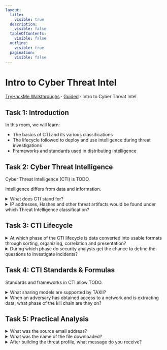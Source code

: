 ```yaml
---
layout:
  title:
    visible: true
  description:
    visible: false
  tableOfContents:
    visible: false
  outline:
    visible: true
  pagination:
    visible: false
---
```


# Intro to Cyber Threat Intel

[TryHackMe Walkthroughs](./) ⋅ [Guided](../) ⋅ Intro to Cyber Threat Intel

## Task 1: Introduction

In this room, we will learn:
* The basics of CTI and its various classifications
* The lifecycle followed to deploy and use intelligence during threat investigations
* Frameworks and standards used in distributing intelligence

## Task 2: Cyber Threat Intelligence

Cyber Threat Intelligence (CTI) is TODO. 

Intelligence differs from data and information. 

<details>

<summary>What does CTI stand for?</summary>

Cyber Threat Intelligence

</details>

<details>

<summary>IP addresses, Hashes and other threat artifacts would be found under which Threat Intelligence classification?</summary>

Technical Intel

</details>

## Task 3: CTI Lifecycle

<details>

<summary>At which phase of the CTI lifecycle is data converted into usable formats through sorting, organizing, correlation and presentation?</summary>

Processing

</details>

<details>

<summary>During which phase do security analysts get the chance to define the questions to investigate incidents?</summary>

Direction

</details>

## Task 4: CTI Standards & Formulas

Standards and frameworks in CTI allow TODO.

<details>

<summary>What sharing models are supported by TAXII?</summary>

Collection and Channel

</details>

<details>

<summary>When an adversary has obtained access to a network and is extracting data, what phase of the kill chain are they on?</summary>

Actions on Objectives

</details>

## Task 5: Practical Analysis

<details>

<summary>What was the source email address?</summary>

vipivillain@badbank.com

</details>

<details>

<summary>What was the name of the file downloaded?</summary>

flbpfuh.exe

</details>

<details>

<summary>After building the threat profile, what message do you receive?</summary>

THM{NOW\_I\_CAN\_CTI}

</details>
